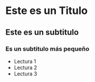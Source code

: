 # Este es un Titulo

## Este es un subtitulo

### Es un subtitulo más pequeño

- Lectura 1
- Lectura 2
- Lectura 3

